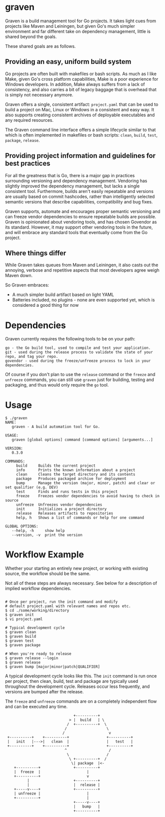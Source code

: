 # graven

Graven is a build management tool for Go projects. It takes light
cues from projects like Maven and Leiningen, but given Go's much
simpler environment and far different take on dependency management, 
little is shared beyond the goals.

These shared goals are as follows.

## Providing an easy, uniform build system

Go projects are often built with makefiles or bash scripts. As much 
as I like Make, given Go's cross platform capabilities, Make is 
a poor experience for Windows developers. In addition, Make always
suffers from a lack of consistency, and also carries a bit of 
legacy baggage that is overhead that is simply not necessary 
anymore. 

Graven offers a single, consistent artifact: `project.yaml` that
can be used to build a project on Mac, Linux or Windows in a 
consistent and easy way. It also supports creating consistent
archives of deployable executables and any required resources.

The Graven command line interface offers a simple lifecycle 
similar to that which is often implemented in makefiles or
bash scripts: `clean`, `build`, `test`, `package`, `release`.

## Providing project information and guidelines for best practices

For all the greatness that is Go, there is a major gap in practices
surrounding versioning and dependency management. Vendoring has slightly
improved the dependency management, but lacks a single consistent tool.
Furthermore, builds aren't easily repeatable and versions are usually
based on commit hashcodes, rather than intelligently selected semantic
versions that describe capabilities, compatibility and bug fixes. 

Graven supports, automate and encourages proper semantic versioning and 
can freeze vendor dependencies to ensure repeatable builds are possible. 
Graven is opinionated about vendoring tools, and has chosen Govendor as 
its standard. However, it may support other vendoring tools in the future, 
and will embrace any standard tools that eventually come from the Go
project.


## Where things differ

While Graven takes queues from Maven and Leiningen, it also casts out 
the annoying, verbose and repetitive aspects that most developers
agree weigh Maven down. 

So Graven embraces:

* A much simpler build artifact based on light YAML
* Batteries included, no plugins - none are even supported yet, 
which is considered a good thing for now

# Dependencies

Graven currently requires the following tools to be on your path:

```
go - the Go build tool, used to compile and test your application.
git - used during the release process to validate the state of your repo, and tag your repo.
govendor - used during the freeze/unfreeze process to lock in your dependencies.
```

Of course if you don't plan to use the `release` command or the `freeze` and `unfreeze` commands, you
can still use `graven` just for building, testing and packaging, and thus would only require the
`go` tool. 

# Usage

```
$ ./graven
NAME:
   graven - A build automation tool for Go.

USAGE:
   graven [global options] command [command options] [arguments...]

VERSION:
   0.3.0

COMMANDS:
     build     Builds the current project
     info      Prints the known information about a project
     clean     Cleans the target directory and its contents
     package   Produces packaged archive for deployment
     bump      Manage the version (major, minor, patch) and clear or set qualifier (e.g. DEV)
     test      Finds and runs tests in this project
     freeze    Freezes vendor dependencies to avoid having to check in source
     unfreeze  Unfreezes vendor dependencies
     init      Initializes a project directory
     release   Releases artifacts to repositories
     help, h   Shows a list of commands or help for one command

GLOBAL OPTIONS:
   --help, -h     show help
   --version, -v  print the version
```
# Workflow Example

Whether your starting an entirely new project, or working with existing source, the 
workflow should be the same. 

Not all of these steps are always necessary. See below for a description of implied 
workflow dependencies.

```

# Once per project, run the init command and modify
# default project.yaml with relevant names and repos etc.
$ cd ./some/working/directory
$ graven init
$ vi project.yaml

# Typical development cycle
$ graven clean
$ graven build
$ graven test
$ graven package

# When you're ready to release
$ graven release --login
$ graven release
$ graven bump [major|minor|patch|QUALIFIER]
```

A typical development cycle looks like this. The `init` command is run once per project, 
then clean, build, test and package are typically used throughout the development cycle.
Releases occur less frequently, and versions are bumped after the release.

The `freeze` and `unfreeze` commands are on a completely independent flow and can be 
executed any time. 

```
                               +----------+                           
                             > |  build   | \                         
                            /  +----------+  \                        
                           /                  \                       
                          /                    v                      
 +----------+    +----------+                 +----------+            
 |   init   |--->|   clean  |                 |   test   |            
 +----------+    +----------+                 +----------+            
                           ^                   /                        
                            \                 /                         
                             \ +----------+  /                          
                              \| package  |<-                           
    +----------+               +----------+                           
    |  freeze  |                     |                                
    +----------+                     v                                
          |                    +----------+                           
          |                    |  release |                           
    +-----v----+               +----------+                           
    | unfreeze |                     |                                
    +----------+                     |                                
                               +-----v----+                           
                               |   bump   |                           
                               +----------+                           
```


